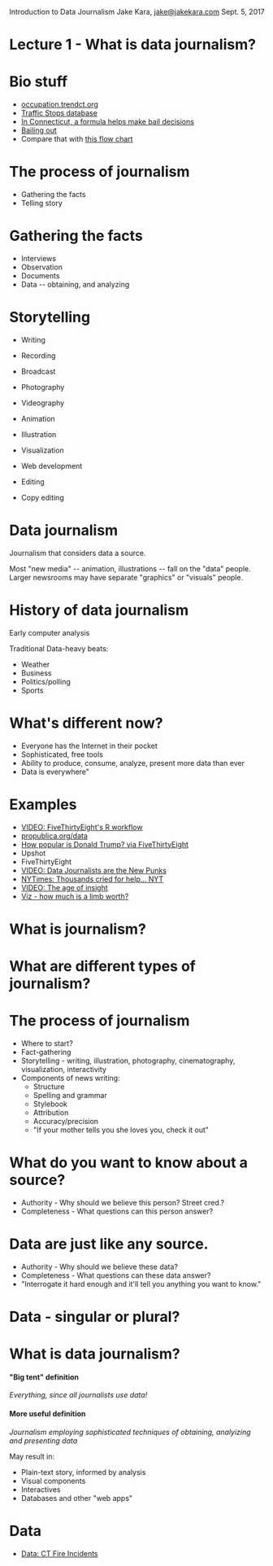 Introduction to Data Journalism
Jake Kara, jake@jakekara.com
Sept. 5, 2017

# Lecture 1 - What is data journalism?

# Bio stuff

  * [occupation.trendct.org](http://occupation.trendct.org/)
  * [Traffic Stops database](http://trafficstops.trendct.org/data/)
  * [In Connecticut, a formula helps make bail decisions](https://trendct.org/2017/02/22/in-connecticut-a-formula-helps-make-bail-decisions/)
  * [Bailing out](https://projects.ctmirror.org/content/trend/2017/02/pretrial-outflow/)
  * Compare that with [this flow chart](https://www.documentcloud.org/documents/3455625-Pretrial-Release-and-Detention-in-CT-2-6-2017.html#document/p26)

# The process of journalism

  * Gathering the facts
  * Telling story

# Gathering the facts

  * Interviews
  * Observation
  * Documents
  * Data -- obtaining, and analyzing

# Storytelling

  * Writing
  * Recording
  * Broadcast
  * Photography
  * Videography
  * Animation
  * Illustration
  * Visualization
  * Web development
  
  * Editing
  * Copy editing

# Data journalism

Journalism that considers data a source.

Most "new media" -- animation, illustrations -- fall on the "data"
people. Larger newsrooms may have separate "graphics" or "visuals" people.

# History of data journalism

Early computer analysis

Traditional Data-heavy beats:

  * Weather
  * Business
  * Politics/polling
  * Sports
  
# What's different now?

  * Everyone has the Internet in their pocket
  * Sophisticated, free tools
  * Ability to produce, consume, analyze, present more data than ever
  * Data is everywhere"

# Examples

  * [VIDEO: FiveThirtyEight's R workflow](https://www.youtube.com/watch?v=1LujBaF1-4Y)
  * [propublica.org/data](https://www.propublica.org/data)
  * [How popular is Donald Trump? via FiveThirtyEight](https://projects.fivethirtyeight.com/trump-approval-ratings/)
  * Upshot
  * FiveThirtyEight
  * [VIDEO: Data Journalists are the New Punks](https://www.youtube.com/watch?v=h2zbvmXskSE)
  * [NYTimes: Thousands cried for help... NYT](https://www.nytimes.com/interactive/2017/08/30/us/houston-flood-rescue-cries-for-help.html)
  * [VIDEO: The age of insight](https://www.youtube.com/watch?v=TA_tNh0LMEs)
  * [Viz - how much is a limb worth?](https://projects.propublica.org/graphics/workers-compensation-benefits-by-limb)

# What is journalism?

# What are different types of journalism?

# The process of journalism

  * Where to start?
  * Fact-gathering
  * Storytelling - writing, illustration, photography, cinematography, visualization, interactivity
  * Components of news writing:
    * Structure
    * Spelling and grammar
    * Stylebook
    * Attribution
    * Accuracy/precision
    * "If your mother tells you she loves you, check it out"
	
# What do you want to know about a source?

  * Authority - Why should we believe this person? Street cred.?
  * Completeness - What questions can this person answer?

# Data are just like any source.

  * Authority - Why should we believe these data?
  * Completeness - What questions can these data answer?
  * "Interrogate it hard enough and it'll tell you anything you want to know."

# Data - singular or plural?
  
# What is data journalism?

#### "Big tent" definition

*Everything, since all journalists use data!*

#### More useful definition

*Journalism employing sophisticated techniques of obtaining, analyizing and presenting data*

May result in:
    
* Plain-text story, informed by analysis
* Visual components
* Interactives
* Databases and other "web apps"

# Data
  * [Data: CT Fire Incidents](https://data.ct.gov/Public-Safety/Connecticut-Fire-Department-Incidents-2012-2015-/qem9-rt8k)
